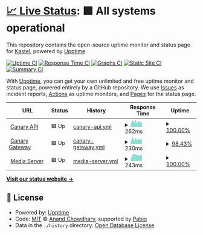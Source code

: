 # [📈 Live Status](https://KastelApp.github.io/uptime): <!--live status--> **🟩 All systems operational**

This repository contains the open-source uptime monitor and status page for [Kastel](https://kastelapp.com), powered by [Upptime](https://github.com/upptime/upptime).

[![Uptime CI](https://github.com/KastelApp/uptime/workflows/Uptime%20CI/badge.svg)](https://github.com/KastelApp/uptime/actions?query=workflow%3A%22Uptime+CI%22)
[![Response Time CI](https://github.com/KastelApp/uptime/workflows/Response%20Time%20CI/badge.svg)](https://github.com/KastelApp/uptime/actions?query=workflow%3A%22Response+Time+CI%22)
[![Graphs CI](https://github.com/KastelApp/uptime/workflows/Graphs%20CI/badge.svg)](https://github.com/KastelApp/uptime/actions?query=workflow%3A%22Graphs+CI%22)
[![Static Site CI](https://github.com/KastelApp/uptime/workflows/Static%20Site%20CI/badge.svg)](https://github.com/KastelApp/uptime/actions?query=workflow%3A%22Static+Site+CI%22)
[![Summary CI](https://github.com/KastelApp/uptime/workflows/Summary%20CI/badge.svg)](https://github.com/KastelApp/uptime/actions?query=workflow%3A%22Summary+CI%22)

With [Upptime](https://upptime.js.org), you can get your own unlimited and free uptime monitor and status page, powered entirely by a GitHub repository. We use [Issues](https://github.com/KastelApp/uptime/issues) as incident reports, [Actions](https://github.com/KastelApp/uptime/actions) as uptime monitors, and [Pages](https://KastelApp.github.io/uptime) for the status page.

<!--start: status pages-->
<!-- This summary is generated by Upptime (https://github.com/upptime/upptime) -->
<!-- Do not edit this manually, your changes will be overwritten -->
<!-- prettier-ignore -->
| URL | Status | History | Response Time | Uptime |
| --- | ------ | ------- | ------------- | ------ |
| <img alt="" src="https://icons.duckduckgo.com/ip3/canary-api.kastelapp.com.ico" height="13"> [Canary API](https://canary-api.kastelapp.com) | 🟩 Up | [canary-api.yml](https://github.com/KastelApp/uptime/commits/HEAD/history/canary-api.yml) | <details><summary><img alt="Response time graph" src="./graphs/canary-api/response-time-week.png" height="20"> 262ms</summary><br><a href="https://KastelApp.github.io/uptime/history/canary-api"><img alt="Response time 350" src="https://img.shields.io/endpoint?url=https%3A%2F%2Fraw.githubusercontent.com%2FKastelApp%2Fuptime%2FHEAD%2Fapi%2Fcanary-api%2Fresponse-time.json"></a><br><a href="https://KastelApp.github.io/uptime/history/canary-api"><img alt="24-hour response time 294" src="https://img.shields.io/endpoint?url=https%3A%2F%2Fraw.githubusercontent.com%2FKastelApp%2Fuptime%2FHEAD%2Fapi%2Fcanary-api%2Fresponse-time-day.json"></a><br><a href="https://KastelApp.github.io/uptime/history/canary-api"><img alt="7-day response time 262" src="https://img.shields.io/endpoint?url=https%3A%2F%2Fraw.githubusercontent.com%2FKastelApp%2Fuptime%2FHEAD%2Fapi%2Fcanary-api%2Fresponse-time-week.json"></a><br><a href="https://KastelApp.github.io/uptime/history/canary-api"><img alt="30-day response time 350" src="https://img.shields.io/endpoint?url=https%3A%2F%2Fraw.githubusercontent.com%2FKastelApp%2Fuptime%2FHEAD%2Fapi%2Fcanary-api%2Fresponse-time-month.json"></a><br><a href="https://KastelApp.github.io/uptime/history/canary-api"><img alt="1-year response time 350" src="https://img.shields.io/endpoint?url=https%3A%2F%2Fraw.githubusercontent.com%2FKastelApp%2Fuptime%2FHEAD%2Fapi%2Fcanary-api%2Fresponse-time-year.json"></a></details> | <details><summary><a href="https://KastelApp.github.io/uptime/history/canary-api">100.00%</a></summary><a href="https://KastelApp.github.io/uptime/history/canary-api"><img alt="All-time uptime 99.87%" src="https://img.shields.io/endpoint?url=https%3A%2F%2Fraw.githubusercontent.com%2FKastelApp%2Fuptime%2FHEAD%2Fapi%2Fcanary-api%2Fuptime.json"></a><br><a href="https://KastelApp.github.io/uptime/history/canary-api"><img alt="24-hour uptime 100.00%" src="https://img.shields.io/endpoint?url=https%3A%2F%2Fraw.githubusercontent.com%2FKastelApp%2Fuptime%2FHEAD%2Fapi%2Fcanary-api%2Fuptime-day.json"></a><br><a href="https://KastelApp.github.io/uptime/history/canary-api"><img alt="7-day uptime 100.00%" src="https://img.shields.io/endpoint?url=https%3A%2F%2Fraw.githubusercontent.com%2FKastelApp%2Fuptime%2FHEAD%2Fapi%2Fcanary-api%2Fuptime-week.json"></a><br><a href="https://KastelApp.github.io/uptime/history/canary-api"><img alt="30-day uptime 99.87%" src="https://img.shields.io/endpoint?url=https%3A%2F%2Fraw.githubusercontent.com%2FKastelApp%2Fuptime%2FHEAD%2Fapi%2Fcanary-api%2Fuptime-month.json"></a><br><a href="https://KastelApp.github.io/uptime/history/canary-api"><img alt="1-year uptime 99.87%" src="https://img.shields.io/endpoint?url=https%3A%2F%2Fraw.githubusercontent.com%2FKastelApp%2Fuptime%2FHEAD%2Fapi%2Fcanary-api%2Fuptime-year.json"></a></details>
| <img alt="" src="https://icons.duckduckgo.com/ip3/dev-gateway.kastelapp.com.ico" height="13"> [Canary Gateway](https://dev-gateway.kastelapp.com) | 🟩 Up | [canary-gateway.yml](https://github.com/KastelApp/uptime/commits/HEAD/history/canary-gateway.yml) | <details><summary><img alt="Response time graph" src="./graphs/canary-gateway/response-time-week.png" height="20"> 230ms</summary><br><a href="https://KastelApp.github.io/uptime/history/canary-gateway"><img alt="Response time 232" src="https://img.shields.io/endpoint?url=https%3A%2F%2Fraw.githubusercontent.com%2FKastelApp%2Fuptime%2FHEAD%2Fapi%2Fcanary-gateway%2Fresponse-time.json"></a><br><a href="https://KastelApp.github.io/uptime/history/canary-gateway"><img alt="24-hour response time 230" src="https://img.shields.io/endpoint?url=https%3A%2F%2Fraw.githubusercontent.com%2FKastelApp%2Fuptime%2FHEAD%2Fapi%2Fcanary-gateway%2Fresponse-time-day.json"></a><br><a href="https://KastelApp.github.io/uptime/history/canary-gateway"><img alt="7-day response time 230" src="https://img.shields.io/endpoint?url=https%3A%2F%2Fraw.githubusercontent.com%2FKastelApp%2Fuptime%2FHEAD%2Fapi%2Fcanary-gateway%2Fresponse-time-week.json"></a><br><a href="https://KastelApp.github.io/uptime/history/canary-gateway"><img alt="30-day response time 232" src="https://img.shields.io/endpoint?url=https%3A%2F%2Fraw.githubusercontent.com%2FKastelApp%2Fuptime%2FHEAD%2Fapi%2Fcanary-gateway%2Fresponse-time-month.json"></a><br><a href="https://KastelApp.github.io/uptime/history/canary-gateway"><img alt="1-year response time 232" src="https://img.shields.io/endpoint?url=https%3A%2F%2Fraw.githubusercontent.com%2FKastelApp%2Fuptime%2FHEAD%2Fapi%2Fcanary-gateway%2Fresponse-time-year.json"></a></details> | <details><summary><a href="https://KastelApp.github.io/uptime/history/canary-gateway">98.43%</a></summary><a href="https://KastelApp.github.io/uptime/history/canary-gateway"><img alt="All-time uptime 34.31%" src="https://img.shields.io/endpoint?url=https%3A%2F%2Fraw.githubusercontent.com%2FKastelApp%2Fuptime%2FHEAD%2Fapi%2Fcanary-gateway%2Fuptime.json"></a><br><a href="https://KastelApp.github.io/uptime/history/canary-gateway"><img alt="24-hour uptime 88.98%" src="https://img.shields.io/endpoint?url=https%3A%2F%2Fraw.githubusercontent.com%2FKastelApp%2Fuptime%2FHEAD%2Fapi%2Fcanary-gateway%2Fuptime-day.json"></a><br><a href="https://KastelApp.github.io/uptime/history/canary-gateway"><img alt="7-day uptime 98.43%" src="https://img.shields.io/endpoint?url=https%3A%2F%2Fraw.githubusercontent.com%2FKastelApp%2Fuptime%2FHEAD%2Fapi%2Fcanary-gateway%2Fuptime-week.json"></a><br><a href="https://KastelApp.github.io/uptime/history/canary-gateway"><img alt="30-day uptime 34.31%" src="https://img.shields.io/endpoint?url=https%3A%2F%2Fraw.githubusercontent.com%2FKastelApp%2Fuptime%2FHEAD%2Fapi%2Fcanary-gateway%2Fuptime-month.json"></a><br><a href="https://KastelApp.github.io/uptime/history/canary-gateway"><img alt="1-year uptime 34.31%" src="https://img.shields.io/endpoint?url=https%3A%2F%2Fraw.githubusercontent.com%2FKastelApp%2Fuptime%2FHEAD%2Fapi%2Fcanary-gateway%2Fuptime-year.json"></a></details>
| <img alt="" src="https://icons.duckduckgo.com/ip3/media.kastelapp.com.ico" height="13"> [Media Server](https://media.kastelapp.com/ping) | 🟩 Up | [media-server.yml](https://github.com/KastelApp/uptime/commits/HEAD/history/media-server.yml) | <details><summary><img alt="Response time graph" src="./graphs/media-server/response-time-week.png" height="20"> 243ms</summary><br><a href="https://KastelApp.github.io/uptime/history/media-server"><img alt="Response time 225" src="https://img.shields.io/endpoint?url=https%3A%2F%2Fraw.githubusercontent.com%2FKastelApp%2Fuptime%2FHEAD%2Fapi%2Fmedia-server%2Fresponse-time.json"></a><br><a href="https://KastelApp.github.io/uptime/history/media-server"><img alt="24-hour response time 261" src="https://img.shields.io/endpoint?url=https%3A%2F%2Fraw.githubusercontent.com%2FKastelApp%2Fuptime%2FHEAD%2Fapi%2Fmedia-server%2Fresponse-time-day.json"></a><br><a href="https://KastelApp.github.io/uptime/history/media-server"><img alt="7-day response time 243" src="https://img.shields.io/endpoint?url=https%3A%2F%2Fraw.githubusercontent.com%2FKastelApp%2Fuptime%2FHEAD%2Fapi%2Fmedia-server%2Fresponse-time-week.json"></a><br><a href="https://KastelApp.github.io/uptime/history/media-server"><img alt="30-day response time 225" src="https://img.shields.io/endpoint?url=https%3A%2F%2Fraw.githubusercontent.com%2FKastelApp%2Fuptime%2FHEAD%2Fapi%2Fmedia-server%2Fresponse-time-month.json"></a><br><a href="https://KastelApp.github.io/uptime/history/media-server"><img alt="1-year response time 225" src="https://img.shields.io/endpoint?url=https%3A%2F%2Fraw.githubusercontent.com%2FKastelApp%2Fuptime%2FHEAD%2Fapi%2Fmedia-server%2Fresponse-time-year.json"></a></details> | <details><summary><a href="https://KastelApp.github.io/uptime/history/media-server">100.00%</a></summary><a href="https://KastelApp.github.io/uptime/history/media-server"><img alt="All-time uptime 96.85%" src="https://img.shields.io/endpoint?url=https%3A%2F%2Fraw.githubusercontent.com%2FKastelApp%2Fuptime%2FHEAD%2Fapi%2Fmedia-server%2Fuptime.json"></a><br><a href="https://KastelApp.github.io/uptime/history/media-server"><img alt="24-hour uptime 100.00%" src="https://img.shields.io/endpoint?url=https%3A%2F%2Fraw.githubusercontent.com%2FKastelApp%2Fuptime%2FHEAD%2Fapi%2Fmedia-server%2Fuptime-day.json"></a><br><a href="https://KastelApp.github.io/uptime/history/media-server"><img alt="7-day uptime 100.00%" src="https://img.shields.io/endpoint?url=https%3A%2F%2Fraw.githubusercontent.com%2FKastelApp%2Fuptime%2FHEAD%2Fapi%2Fmedia-server%2Fuptime-week.json"></a><br><a href="https://KastelApp.github.io/uptime/history/media-server"><img alt="30-day uptime 96.85%" src="https://img.shields.io/endpoint?url=https%3A%2F%2Fraw.githubusercontent.com%2FKastelApp%2Fuptime%2FHEAD%2Fapi%2Fmedia-server%2Fuptime-month.json"></a><br><a href="https://KastelApp.github.io/uptime/history/media-server"><img alt="1-year uptime 96.85%" src="https://img.shields.io/endpoint?url=https%3A%2F%2Fraw.githubusercontent.com%2FKastelApp%2Fuptime%2FHEAD%2Fapi%2Fmedia-server%2Fuptime-year.json"></a></details>

<!--end: status pages-->

[**Visit our status website →**](https://KastelApp.github.io/uptime)

## 📄 License

- Powered by: [Upptime](https://github.com/upptime/upptime)
- Code: [MIT](./LICENSE) © [Anand Chowdhary](https://anandchowdhary.com), supported by [Pabio](https://pabio.com)
- Data in the `./history` directory: [Open Database License](https://opendatacommons.org/licenses/odbl/1-0/)
